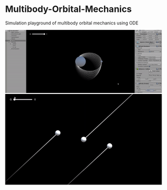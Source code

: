 # Multibody-Orbital-Mechanics
Simulation playground of multibody orbital mechanics using ODE

![](2body_orbit.gif)
![](3body_orbit.gif)



